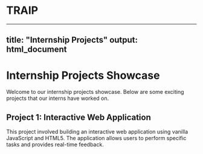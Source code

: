 # TRAIP
---
title: "Internship Projects"
output: html_document
---

# Internship Projects Showcase

Welcome to our internship projects showcase. Below are some exciting projects that our interns have worked on.

## Project 1: Interactive Web Application

This project involved building an interactive web application using vanilla JavaScript and HTML5. The application allows users to perform specific tasks and provides real-time feedback.

